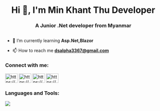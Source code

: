 <h1 align="center">Hi 👋, I'm Min Khant Thu Developer</h1>
<h3 align="center">A Junior .Net developer from Myanmar</h3>



<p align="left"> <a href="https://twitter.com/" target="blank"><img src="https://img.shields.io/twitter/follow/?logo=twitter&style=for-the-badge" alt="" /></a> </p>

- 🌱 I’m currently learning **Asp.Net,Blazor**

- 📫 How to reach me **dsalpha3367@gmail.com**

<h3 align="left">Connect with me:</h3>
<p align="left">
<a href="https://stackoverflow.com/users/https://stackoverflow.com/users/23569293/min-khant-thu" target="blank"><img align="center" src="https://raw.githubusercontent.com/rahuldkjain/github-profile-readme-generator/master/src/images/icons/Social/stack-overflow.svg" alt="https://stackoverflow.com/users/23569293/min-khant-thu" height="30" width="40" /></a>
<a href="https://fb.com/https://www.facebook.com/profile.php?id=100094448082599&mibextid=zbwkwl" target="blank"><img align="center" src="https://raw.githubusercontent.com/rahuldkjain/github-profile-readme-generator/master/src/images/icons/Social/facebook.svg" alt="https://www.facebook.com/profile.php?id=100094448082599&mibextid=zbwkwl" height="30" width="40" /></a>
<a href="https://instagram.com/https://www.instagram.com/minkhantthu756?igsh=n3zzdzewawqxczjv" target="blank"><img align="center" src="https://raw.githubusercontent.com/rahuldkjain/github-profile-readme-generator/master/src/images/icons/Social/instagram.svg" alt="https://www.instagram.com/minkhantthu756?igsh=n3zzdzewawqxczjv" height="30" width="40" /></a>
<a href="https://medium.com/https://medium.com/@dsalpha3367" target="blank"><img align="center" src="https://raw.githubusercontent.com/rahuldkjain/github-profile-readme-generator/master/src/images/icons/Social/medium.svg" alt="https://medium.com/@dsalpha3367" height="30" width="40" /></a>
</p>

<h3 align="left">Languages and Tools:</h3>
 <img src="https://skillicons.dev/icons?i=cs,dotnet,visualstudio,html,css,bootstrap,git,github&perline=4" />

